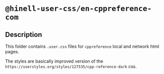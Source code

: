 # `@hinell-user-css/en-cppreference-com`


## Description
This folder contains `.user.css` files for `cppreference` local and network html pages. 

The styles are basically improved version of the `https://userstyles.org/styles/127535/cpp-reference-dark` css.
